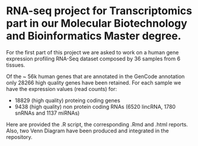 # RNA-seq project for Transcriptomics part in our Molecular Biotechnology and Bioinformatics Master degree.

For the first part of this project we are asked to work on a human gene expression profiling RNA-Seq dataset composed by 36 samples from 6 tissues.

Of the \~ 56k human genes that are annotated in the GenCode annotation only 28266 high quality genes have been retained. For each sample we have the expression values (read counts) for:

-   18829 (high quality) proteing coding genes
-   9438 (high quality) non protein coding RNAs (6520 lincRNA, 1780 snRNAs and 1137 miRNAs)

Here are provided the .R script, the corresponding .Rmd and .html reports. Also, two Venn Diagram have been produced and integrated in the repository.
